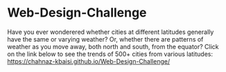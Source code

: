 # Web-Design-Challenge
Have you ever wonderered whether cities at different latitudes generally have the same or varying weather? 
Or, whether there are patterns of weather as you move away, both north and south, from the equator?
Click on the link below to see the trends of 500+ cities from various latitudes:
https://chahnaz-kbaisi.github.io/Web-Design-Challenge/
